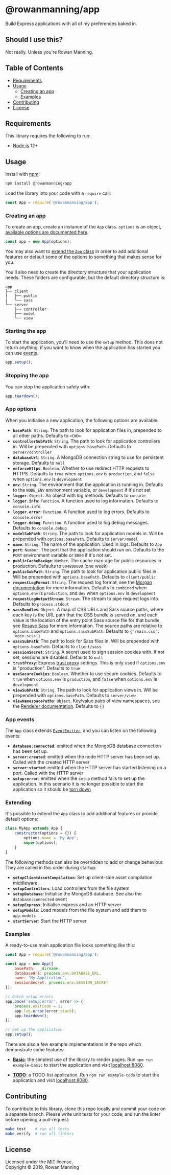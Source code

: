
# @rowanmanning/app

Build Express applications with all of my preferences baked in.

## Should I use this?

Not really. Unless you're Rowan Manning.


## Table of Contents

  * [Requirements](#requirements)
  * [Usage](#usage)
    * [Creating an app](#creating-an-app)
    * [Examples](#examples)
  * [Contributing](#contributing)
  * [License](#license)


## Requirements

This library requires the following to run:

  * [Node.js](https://nodejs.org/) 12+


## Usage

Install with [npm](https://www.npmjs.com/):

```sh
npm install @rowanmanning/app
```

Load the library into your code with a `require` call:

```js
const App = require('@rowanmanning/app');
```

### Creating an app

To create an app, create an instance of the `App` class. `options` is an object, [available options are documented here](#app-options).

```js
const app = new App(options);
```

You may also want to [extend the `App` class](#extending) in order to add additional features or default some of the options to something that makes sense for you.

You'll also need to create the directory structure that your application needs. These folders are configurable, but the default directory structure is:

```
app
├── client
|   ├── public
|   └── sass
└── server
    ├── controller
    ├── model
    └── view
```

### Starting the app

To start the application, you'll need to use the `setup` method. This does not return anything, if you want to know when the application has started you can use [events](#app-events).

```js
app.setup();
```

### Stopping the app

You can stop the application safely with:

```js
app.teardown();
```

### App options

When you initialise a new application, the following options are available:

  - **`basePath`**: `String`. The path to look for application files in, prepended to all other paths. Defaults to `<CWD>`
  - **`controllerSubPath`**: `String`. The path to look for application controllers in. Will be prepended with `options.basePath`. Defaults to `server/controller`
  - **`databaseUrl`**: `String`. A MongoDB connection string to use for persistent storage. Defaults to `null`
  - **`enforceHttps`**: `Boolean`. Whether to use redirect HTTP requests to HTTPS. Defaults to `true` when `options.env` is `production`, and `false` when `options.env` is `development`
  - **`env`**: `String`. The environment that the application is running in. Defaults to the `NODE_ENV` environment variable, or `development` if it's not set
  - **`logger`**: `Object`. An object with log methods. Defaults to `console`
  - **`logger.info`**: `Function`. A function used to log information. Defaults to `console.info`
  - **`logger.error`**: `Function`. A function used to log errors. Defaults to `console.error`
  - **`logger.debug`**: `Function`. A function used to log debug messages. Defaults to `console.debug`
  - **`modelSubPath`**: `String`. The path to look for application models in. Will be prepended with `options.basePath`. Defaults to `server/model`
  - **`name`**: `String`. The name of the application. Used in logs. Defaults to `App`
  - **`port`**: `Number`. The port that the application should run on. Defaults to the `PORT` environment variable or `8080` if it's not set.
  - **`publicCacheMaxAge`**: `Number`. The cache max-age for public resources in production. Defaults to `604800000` (one week)
  - **`publicSubPath`**: `String`. The path to look for application public files in. Will be prepended with `options.basePath`. Defaults to `client/public`
  - **`requestLogFormat`**: `String`. The request log format, see the [Morgan documentation](https://github.com/expressjs/morgan) for more information. Defaults to `combined` when `options.env` is `production`, and `dev` when `options.env` is `development`
  - **`requestLogOutputStream`**: `Stream`. The stream to pipe request logs into. Defaults to `process.stdout`
  - **`sassBundles`**: `Object`. A map of CSS URLs and Sass source paths, where each key is the URL path that the CSS bundle is served on, and each value is the location of the entry point Sass source file for that bundle, see [Resave Sass](https://github.com/rowanmanning/resave-sass) for more information. The source paths are relative to `options.basePath` and `options.sassSubPath`. Defaults to `{'/main.css': 'main.scss'}`
  - **`sassSubPath`**: The path to look for Sass files in. Will be prepended with `options.basePath`. Defaults to `client/sass`
  - **`sessionSecret`**: `String`. A secret used to sign session cookies with. If not set, sessions are disabled. Defaults to `null`
  - **`trustProxy`**: Express [trust proxy](http://expressjs.com/en/api.html#trust.proxy.options.table) settings. This is only used if `options.env` is "production". Defaults to `true`
  - **`useSecureCookies`**: `Boolean`. Whether to use secure cookies. Defaults to `true` when `options.env` is `production`, and `false` when `options.env` is `development`
  - **`viewSubPath`**: `String`. The path to look for application views in. Will be prepended with `options.basePath`. Defaults to `server/view`
  - **`viewNamespacePaths`**: `Object`. Key/value pairs of view namespaces, see the [Renderer documentation](https://github.com/rowanmanning/renderer#namespaces). Defaults to `{}`

### App events

The `App` class extends [`EventEmitter`](https://nodejs.org/api/events.html), and you can listen on the following events:

  - **`database:connected`**: emitted when the MongoDB database connection has been set up.
  - **`server:created`**: emitted when the node HTTP server has been set up. Called with the created HTTP server
  - **`server:started`**: emitted when the HTTP server has started listening on a port. Called with the HTTP server
  - **`setup:error`**: emitted when the `setup` method fails to set up the application. In this scenario it is no longer possible to start the application so it should be [torn down](#stopping-the-app)

### Extending

It's possible to extend the `App` class to add additional features or provide default options:

```js
class MyApp extends App {
    constructor(options = {}) {
        options.name = 'My App';
        super(options);
    }
}
```

The following methods can also be overridden to add or change behaviour. They are called in this order during startup:

  - **`setupClientAssetCompilation`**: Set up client-side asset compilation middleware
  - **`setupControllers`**: Load controllers from the file system
  - **`setupDatabase`**: Initialise the MongoDB database. See also the `database:connected` event
  - **`setupExpress`**: Initialise express and an HTTP server
  - **`setupModels`**: Load models from the file system and add them to `app.models`
  - **`startServer`**: Start the HTTP server


### Examples

A ready-to-use main application file looks something like this:

```js
const App = require('@rowanmanning/app');

const app = new App({
    basePath: __dirname,
    databaseUrl: process.env.DATABASE_URL,
    name: 'My Application',
    sessionSecret: process.env.SESSION_SECRET
});

// Catch setup errors
app.once('setup:error', error => {
    process.exitCode = 1;
    app.log.error(error.stack);
    app.teardown();
});

// Set up the application
app.setup();
```

There are also a few example implementations in the repo which demonstrate some features:

  - **[Basic](example/basic)**: the simplest use of the library to render pages. Run `npm run example-basic` to start the application and visit [localhost:8080](http://localhost:8080/).

  - **[TODO](example/todo)**: a TODO-list application. Run `npm run example-todo` to start the application and visit [localhost:8080](http://localhost:8080/).


## Contributing

To contribute to this library, clone this repo locally and commit your code on a separate branch. Please write unit tests for your code, and run the linter before opening a pull-request:

```sh
make test    # run all tests
make verify  # run all linters
```


## License

Licensed under the [MIT](LICENSE) license.<br/>
Copyright &copy; 2019, Rowan Manning
